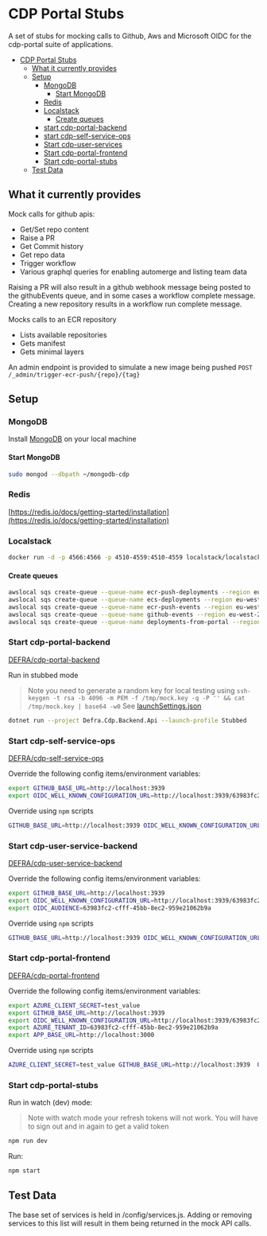 # CDP Portal Stubs

A set of stubs for mocking calls to Github, Aws and Microsoft OIDC for the cdp-portal suite of applications.

- [CDP Portal Stubs](#cdp-portal-stubs)
  - [What it currently provides](#what-it-currently-provides)
  - [Setup](#setup)
    - [MongoDB](#mongodb)
      - [Start MongoDB](#start-mongodb)
    - [Redis](#redis)
    - [Localstack](#localstack)
      - [Create queues](#create-queues)
    - [start cdp-portal-backend](#start-cdp-portal-backend)
    - [start cdp-self-service-ops](#start-cdp-self-service-ops)
    - [Start cdp-user-services](#start-cdp-user-service-backend)
    - [Start cdp-portal-frontend](#start-cdp-portal-frontend)
    - [Start cdp-portal-stubs](#start-cdp-portal-stubs)
  - [Test Data](#test-data)

## What it currently provides

Mock calls for github apis:

- Get/Set repo content
- Raise a PR
- Get Commit history
- Get repo data
- Trigger workflow
- Various graphql queries for enabling automerge and listing team data

Raising a PR will also result in a github webhook message being posted to the githubEvents queue, and in some cases a
workflow complete message.
Creating a new repository results in a workflow run complete message.

Mocks calls to an ECR repository

- Lists available repositories
- Gets manifest
- Gets minimal layers

An admin endpoint is provided to simulate a new image being pushed `POST /_admin/trigger-ecr-push/{repo}/{tag}`

## Setup

### MongoDB

Install [MongoDB](https://www.mongodb.com/docs/manual/tutorial/#installation) on your local machine

#### Start MongoDB

```bash
sudo mongod --dbpath ~/mongodb-cdp
```

### Redis

[https://redis.io/docs/getting-started/installation](https://redis.io/docs/getting-started/installation)

### Localstack

```bash
docker run -d -p 4566:4566 -p 4510-4559:4510-4559 localstack/localstack:latest
```

#### Create queues

```bash
awslocal sqs create-queue --queue-name ecr-push-deployments --region eu-west-2
awslocal sqs create-queue --queue-name ecs-deployments --region eu-west-2
awslocal sqs create-queue --queue-name ecr-push-events --region eu-west-2
awslocal sqs create-queue --queue-name github-events --region eu-west-2
awslocal sqs create-queue --queue-name deployments-from-portal --region eu-west-2
```

### Start cdp-portal-backend

[DEFRA/cdp-portal-backend](https://github.com/DEFRA/cdp-portal-backend)

Run in stubbed mode

> Note you need to generate a random key for local testing using
> `ssh-keygen -t rsa -b 4096 -m PEM -f /tmp/mock.key -q -P '' && cat /tmp/mock.key | base64 -w0`
> See [launchSettings.json](https://github.com/DEFRA/cdp-portal-backend/blob/b9dc08a84ec557966d3e8900896cf676f427f286/Defra.Cdp.Backend.Api/Properties/launchSettings.json#L27)

```bash
dotnet run --project Defra.Cdp.Backend.Api --launch-profile Stubbed
```

### Start cdp-self-service-ops

[DEFRA/cdp-self-service-ops](https://github.com/DEFRA/cdp-self-service-ops)

Override the following config items/environment variables:

```bash
export GITHUB_BASE_URL=http://localhost:3939
export OIDC_WELL_KNOWN_CONFIGURATION_URL=http://localhost:3939/63983fc2-cfff-45bb-8ec2-959e21062b9a/v2.0/.well-known/openid-configuration
```

Override using `npm` scripts

```bash
GITHUB_BASE_URL=http://localhost:3939 OIDC_WELL_KNOWN_CONFIGURATION_URL=http://localhost:3939/63983fc2-cfff-45bb-8ec2-959e21062b9a/v2.0/.well-known/openid-configuration npm run dev
```

### Start cdp-user-service-backend

[DEFRA/cdp-user-service-backend](https://github.com/DEFRA/cdp-user-service-backend)

Override the following config items/environment variables:

```bash
export GITHUB_BASE_URL=http://localhost:3939
export OIDC_WELL_KNOWN_CONFIGURATION_URL=http://localhost:3939/63983fc2-cfff-45bb-8ec2-959e21062b9a/v2.0/.well-known/openid-configuration
export OIDC_AUDIENCE=63983fc2-cfff-45bb-8ec2-959e21062b9a
```

Override using `npm` scripts

```bash
GITHUB_BASE_URL=http://localhost:3939 OIDC_WELL_KNOWN_CONFIGURATION_URL=http://localhost:3939/63983fc2-cfff-45bb-8ec2-959e21062b9a/v2.0/.well-known/openid-configuration  OIDC_AUDIENCE=63983fc2-cfff-45bb-8ec2-959e21062b9a npm run dev
```

### Start cdp-portal-frontend

[DEFRA/cdp-portal-frontend](https://github.com/DEFRA/cdp-portal-frontend)

Override the following config items/environment variables:

```bash
export AZURE_CLIENT_SECRET=test_value
export GITHUB_BASE_URL=http://localhost:3939
export OIDC_WELL_KNOWN_CONFIGURATION_URL=http://localhost:3939/63983fc2-cfff-45bb-8ec2-959e21062b9a/v2.0/.well-known/openid-configuration
export AZURE_TENANT_ID=63983fc2-cfff-45bb-8ec2-959e21062b9a
export APP_BASE_URL=http://localhost:3000
```

Override using `npm` scripts

```bash
AZURE_CLIENT_SECRET=test_value GITHUB_BASE_URL=http://localhost:3939  OIDC_WELL_KNOWN_CONFIGURATION_URL=http://localhost:3939/63983fc2-cfff-45bb-8ec2-959e21062b9a/v2.0/.well-known/openid-configuration AZURE_TENANT_ID=63983fc2-cfff-45bb-8ec2-959e21062b9a APP_BASE_URL=http://localhost:3000 npm run dev
```

### Start cdp-portal-stubs

Run in watch (dev) mode:

> Note with watch mode your refresh tokens will not work. You will have to sign out and in again to get a valid token

```bash
npm run dev
```

Run:

```bash
npm start
```

## Test Data

The base set of services is held in /config/services.js. Adding or removing services to this list will result in them
being returned in the mock API calls.
